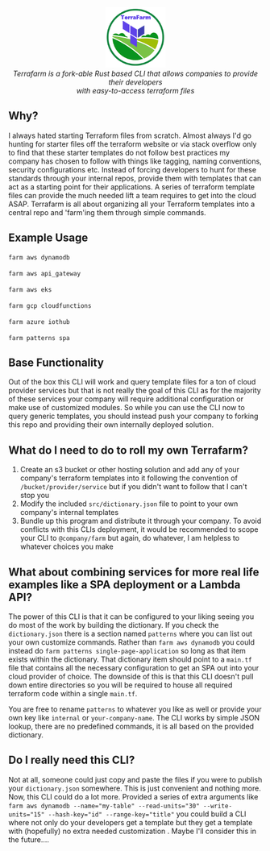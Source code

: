 <p align="center">
  <img src="https://github.com/austinmehmet/terrafarm/blob/master/assets/terrafarm.png" alt="terrafarm-logo" width="120px" height="120px"/>
  <br>
  <i>Terrafarm is a fork-able Rust based CLI that allows companies to provide their developers
    <br> with easy-to-access terraform files</i>
  <br>
</p>


## Why? 
I always hated starting Terraform files from scratch. Almost always I'd go hunting for starter files off the terraform website or via stack overflow only to find that these starter templates do not follow best practices my company has chosen to follow with things like tagging, naming conventions, security configurations etc. Instead of forcing developers to hunt for these standards through your internal repos, provide them with templates that can act as a starting point for their applications. A series of terraform template files can provide the much needed lift a team requires to get into the cloud ASAP. Terrafarm is all about organizing all your Terraform templates into a central repo and 'farm'ing them through simple commands.
 
## Example Usage
```shell
farm aws dynamodb
 
farm aws api_gateway
 
farm aws eks
 
farm gcp cloudfunctions
 
farm azure iothub

farm patterns spa
```
 
## Base Functionality
 
Out of the box this CLI will work and query template files for a ton of cloud provider services but that is not really the goal of this CLI as for the majority of these services your company will require additional configuration or make use of customized modules. So while you can use the CLI now to query generic templates, you should instead push your company to forking this repo and providing their own internally deployed solution.
 
## What do I need to do to roll my own Terrafarm?
1. Create an s3 bucket or other hosting solution and add any of your company's terraform templates into it following the convention of `/bucket/provider/service` but if you didn't want to follow that I can't stop you
2. Modify the included `src/dictionary.json` file to point to your own company's internal templates
3. Bundle up this program and distribute it through your company. To avoid conflicts with this CLIs deployment, it would be recommended to scope your CLI to `@company/farm` but again, do whatever, I am helpless to whatever choices you make
 
## What about combining services for more real life examples like a SPA deployment or a Lambda API?
The power of this CLI is that it can be configured to your liking seeing you do most of the work by building the dictionary. If you check the `dictionary.json` there is a section named `patterns` where you can list out your own customize commands. Rather than `farm aws dynamodb` you could instead do `farm patterns single-page-application` so long as that item exists within the dictionary. That dictionary item should point to a `main.tf` file that contains all the necessary configuration to get an SPA out into your cloud provider of choice. The downside of this is that this CLI doesn't pull down entire directories so you will be required to house all required terraform code within a single `main.tf`.  
 
You are free to rename `patterns` to whatever you like as well or provide your own key like `internal` or `your-company-name`. The CLI works by simple JSON lookup, there are no predefined commands, it is all based on the provided dictionary.
 
## Do I really need this CLI?
 
Not at all, someone could just copy and paste the files if you were to publish your `dictionary.json` somewhere. This is just convenient and nothing more. Now, this CLI could do a lot more. Provided a series of extra arguments like `farm aws dynamodb --name="my-table" --read-units="30" --write-units="15" --hash-key="id" --range-key="title"` you could build a CLI where not only do your developers get a template but they get a template with (hopefully) no extra needed customization . Maybe I'll consider this in the future....
